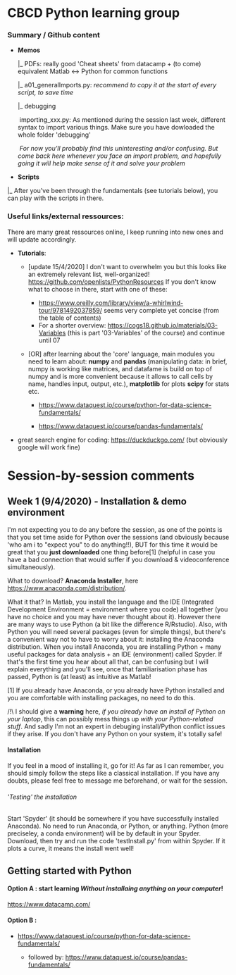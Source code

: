 # CBCD Python learning group 

### Summary / Github content

- **Memos**

  |_ PDFs:  really good 'Cheat sheets' from datacamp + (to come) equivalent Matlab <-> Python for common functions

  |_ a01_generalImports.py: *recommend to copy it at the start of every script, to save time*

  |_ debugging

  ​		importing_xxx.py: As mentioned during the session last week, different syntax to import various things. Make sure you have dowloaded the whole folder 'debugging'

  ​        *For now you'll probably find this uninteresting and/or confusing. But come back here whenever you face an import problem, and hopefully going it will help make sense of it and solve your problem*

- **Scripts**

|_ After you've been through the fundamentals (see tutorials below), you can play with the scripts in there.



### Useful links/external ressources:
There are many great ressources online, I keep running into new ones and will update accordingly. 
- **Tutorials**:

  - [update 15/4/2020] I don't want to overwhelm you but this looks like an extremely relevant list, well-organized! https://github.com/openlists/PythonResources If you don't know what to choose in there, start with one of these:
    - https://www.oreilly.com/library/view/a-whirlwind-tour/9781492037859/ seems very complete yet concise (from the table of contents)
    - For a shorter overview: https://cogs18.github.io/materials/03-Variables (this is part '03-Variables' of the course) and continue until 07

  - [OR] after learning about the 'core' language, main modules you need to learn about: **numpy** and **pandas** (manipulating data: in brief, numpy is working like matrices, and datafame is build on top of numpy and is more convenient because it allows to call cells by name, handles input, output, etc.), **matplotlib** for plots **scipy** for stats etc.
    - https://www.dataquest.io/course/python-for-data-science-fundamentals/

    - https://www.dataquest.io/course/pandas-fundamentals/
- great search engine for coding: https://duckduckgo.com/ (but obviously google will work fine)


# Session-by-session comments

## Week 1 (9/4/2020) - Installation & demo environment
I'm not expecting you to do any before the session, as one of the points is that you set time aside for Python over the sessions (and obviously because 'who am i to "expect you" to do anything!!), BUT for this time it would be great that you **just downloaded** one thing before[1] (helpful in case you have a bad connection that would suffer if you download & videoconference simultaneously). 

What to download? **Anaconda Installer**, here https://www.anaconda.com/distribution/.

What it that? In Matlab, you install the language and the IDE (Integrated Development Environment = environment where you code) all together (you have no choice and you may have never thought about it). However there are many ways to use Python (a bit like the difference R/Rstudio). Also, with Python you will need several packages (even for simple things), but there's a convenient way not to have to worry about it: installing the Anaconda distribution. When you install Anaconda, you are installing Python + many useful packages for data analysis + an IDE (environment) called Spyder. If that's the first time you hear about all that, can be confusing but I will explain everything and you'll see, once that familiarisation phase has passed, Python is (at least) as intuitive as Matlab!


[1] If you already have Anaconda, or you already have Python installed and you are comfortable with installing packages, no need to do this.

/!\ I should give a **warning** here, *if you already have an install of Python on your laptop*, this can possibly mess things up *with your Python-related stuff*. And sadly I'm not an expert in debuging install/Python conflict issues if they arise. If you don't have any Python on your system, it's totally safe!


#### Installation
If you feel in a mood of installing it, go for it! As far as I can remember, you should simply follow the steps like a classical installation. If you have any doubts, please feel free to message me beforehand, or wait for the session.


###### 'Testing' the installation
Start 'Spyder' (it should be somewhere if you have successfully installed Anaconda). No need to run Anaconda, or Python, or anything. Python (more preciseley, a conda environment) will be by default in your Spyder.
Download, then try and run the code 'testInstall.py' from within Spyder. If it plots a curve, it means the install went well! 



## Getting started with Python

#### Option A : start learning _Without installaing anything on your computer_!

https://www.datacamp.com/

#### Option B : 

- https://www.dataquest.io/course/python-for-data-science-fundamentals/

  - followed by: https://www.dataquest.io/course/pandas-fundamentals/
